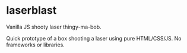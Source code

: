 # laserblast
Vanilla JS shooty laser thingy-ma-bob.

Quick prototype of a box shooting a laser using pure HTML/CSS/JS. No frameworks or libraries.
